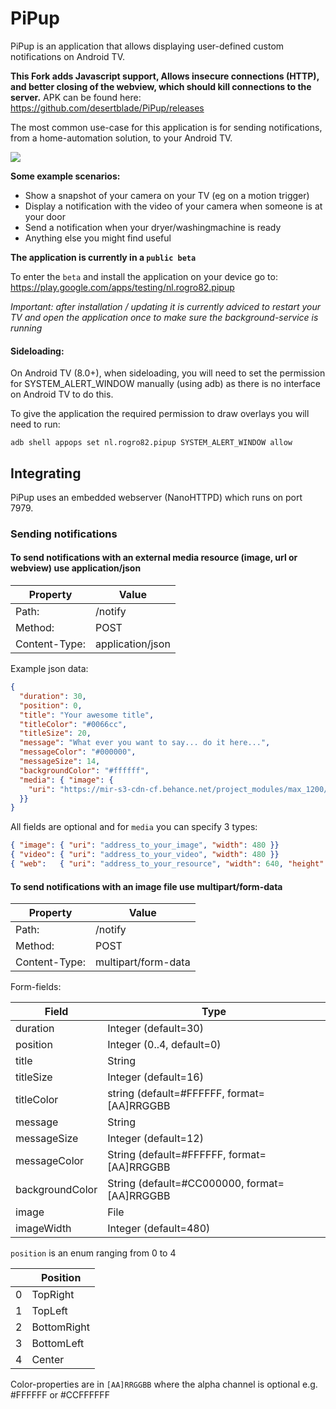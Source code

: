 # PiPup

PiPup is an application that allows displaying user-defined custom notifications on Android TV.

__This Fork adds Javascript support, Allows insecure connections (HTTP), and better closing of the webview, which should kill connections to the server.__
APK can be found here: https://github.com/desertblade/PiPup/releases

The most common use-case for this application is for sending notifications, from a home-automation solution, to your Android TV.

![](https://github.com/rogro82/PiPup/raw/master/graphics/screenshot-1.png)


__Some example scenarios:__

- Show a snapshot of your camera on your TV (eg on a motion trigger)
- Display a notification with the video of your camera when someone is at your door
- Send a notification when your dryer/washingmachine is ready
- Anything else you might find useful


__The application is currently in a `public beta`__

To enter the `beta` and install the application on your device go to:  
https://play.google.com/apps/testing/nl.rogro82.pipup

_Important: after installation / updating it is currently adviced to restart your TV and open the application once to make sure the background-service is running_

#### Sideloading:

On Android TV (8.0+), when sideloading, you will need to set the permission for SYSTEM_ALERT_WINDOW manually (using adb) as there is no interface on Android TV to do this.

To give the application the required permission to draw overlays you will need to run:
```
adb shell appops set nl.rogro82.pipup SYSTEM_ALERT_WINDOW allow
```

## Integrating

PiPup uses an embedded webserver (NanoHTTPD) which runs on port 7979.

### Sending notifications

#### To send notifications with an external media resource (image, url or webview) use application/json


| Property      | Value            |
| ------------- | ---------------- |
| Path:         | /notify          |
| Method:       | POST             |
| Content-Type: | application/json |

Example json data:

```json
{
  "duration": 30,
  "position": 0,
  "title": "Your awesome title",
  "titleColor": "#0066cc",
  "titleSize": 20,
  "message": "What ever you want to say... do it here...",
  "messageColor": "#000000",
  "messageSize": 14,
  "backgroundColor": "#ffffff",
  "media": { "image": {
    "uri": "https://mir-s3-cdn-cf.behance.net/project_modules/max_1200/cfcc3137009463.5731d08bd66a1.png", "width": 480
  }}
}
```
All fields are optional and for `media` you can specify 3 types:

```json 
{ "image": { "uri": "address_to_your_image", "width": 480 }}
{ "video": { "uri": "address_to_your_video", "width": 480 }}
{ "web":   { "uri": "address_to_your_resource", "width": 640, "height": 480 }}
```

#### To send notifications with an image file use multipart/form-data

| Property      | Value               |
| ------------- | ------------------- |
| Path:         | /notify             |
| Method:       | POST                |
| Content-Type: | multipart/form-data |

Form-fields:

| Field           | Type                                         |
| --------------- | -------------------------------------------- |
| duration        | Integer (default=30)                         |
| position        | Integer (0..4, default=0)                    |
| title           | String                                       |
| titleSize       | Integer (default=16)                         |
| titleColor      | string (default=#FFFFFF, format=[AA]RRGGBB   |
| message         | String                                       |
| messageSize     | Integer (default=12)                         |
| messageColor    | String (default=#FFFFFF, format=[AA]RRGGBB   |
| backgroundColor | String (default=#CC000000, format=[AA]RRGGBB |
| image           | File                                         |
| imageWidth      | Integer (default=480)                        |

`position` is an enum ranging from 0 to 4

|  | Position    |
| -----: | ----------- |
| 0     | TopRight    |
| 1     | TopLeft     |
| 2     | BottomRight |
| 3     | BottomLeft  |
| 4     | Center      |

Color-properties are in `[AA]RRGGBB` where the alpha channel is optional e.g. #FFFFFF or #CCFFFFFF
